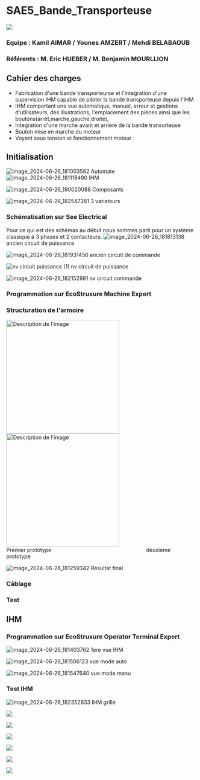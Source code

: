# SAE5_Bande_Transporteuse

![](https://github.com/Kadzmil/SAE5_Bande_Transporteuse/blob/Main/Images/iut%20logo.png)

### Equipe : Kamil AIMAR / Younes AMZERT / Mehdi BELABAOUB 
### Référents : M. Eric HUEBER / M. Benjamin MOURLLION
## Cahier des charges


- Fabrication d'une bande transporteurse et l'integration d'une supervision IHM capable de piloter la bande transporteuse depuis l'IHM
- IHM comportant une vue automatique, manuel, erreur et gestions d'utilisateurs, des illustrations, l'emplacement des pièces ainsi que les boutons(arrêt,marche,gauche,droite),   
- Integration d'une marche avant et arriere de la bande transorteuse
- Bouton mise en marche du moteur
- Voyant sous tension et fonctionnement moteur
  
## Initialisation
![image_2024-06-26_181003562](https://github.com/Kadzmil/SAE5_Bande_Transporteuse/assets/166384885/57004fb4-d781-400c-a31f-79c30b8bdde6)  Automate ![image_2024-06-26_181118490](https://github.com/Kadzmil/SAE5_Bande_Transporteuse/assets/166384885/831012e9-c399-4229-ab2c-e2859a1c2e7c) IHM

![image_2024-06-26_190020088](https://github.com/Kadzmil/SAE5_Bande_Transporteuse/assets/166384885/5483d57e-bd89-4138-9a49-2c1c878cee80) Composants

![image_2024-06-26_182547281](https://github.com/Kadzmil/SAE5_Bande_Transporteuse/assets/166384885/545d7291-69f0-470c-86e3-5cb8753d7e31) 3 variateurs
### Schématisation sur See Electrical

Pour ce qui est des schémas au début nous sommes parti pour un système classique à 3 phases et 2 contacteurs. 
![image_2024-06-26_181813138](https://github.com/Kadzmil/SAE5_Bande_Transporteuse/assets/166384885/3fd3cfca-3802-4a60-8b2d-3dd87447bde3) ancien circuit de puissance

![image_2024-06-26_181931456](https://github.com/Kadzmil/SAE5_Bande_Transporteuse/assets/166384885/cad9af3e-df7c-42e1-8cf6-088511da8eaa) ancien circuit de commande

![nv circuit puissance (1)](https://github.com/Kadzmil/SAE5_Bande_Transporteuse/assets/166384885/e8e3ff0e-029f-4d7b-bd63-47c852e424e0) nv circuit de puissance

![image_2024-06-26_182152991](https://github.com/Kadzmil/SAE5_Bande_Transporteuse/assets/166384885/5d20d7b7-dc9b-4c7a-be45-382f5494982c) nv circuit commande
### Programmation sur EcoStruxure Machine Expert
### Structuration de l'armoire

<img src="https://github.com/Kadzmil/SAE5_Bande_Transporteuse/blob/Main/Images/premi%C3%A8re_id%C3%A9e.jpg" alt="Description de l'image" width="300" height="300"/> <img src="https://github.com/Kadzmil/SAE5_Bande_Transporteuse/blob/Main/Images/id%C3%A9e%20final.jpg" alt="Description de l'image" width="300" height="300"/>  \
Premier prototype&nbsp;&nbsp;&nbsp;&nbsp;&nbsp;&nbsp;&nbsp;&nbsp;&nbsp;&nbsp;&nbsp;&nbsp;&nbsp;&nbsp;&nbsp;&nbsp;&nbsp;&nbsp;&nbsp;&nbsp;&nbsp;&nbsp;&nbsp;&nbsp;&nbsp;&nbsp;&nbsp;&nbsp;&nbsp;&nbsp;&nbsp;&nbsp;&nbsp;&nbsp;&nbsp;&nbsp;&nbsp;&nbsp;&nbsp;&nbsp;&nbsp;&nbsp;&nbsp;&nbsp;&nbsp;&nbsp;&nbsp;&nbsp;&nbsp;&nbsp;&nbsp;&nbsp;&nbsp;&nbsp;&nbsp;&nbsp;&nbsp;&nbsp;&nbsp;&nbsp;&nbsp;&nbsp;&nbsp;&nbsp;deuxième prototype

![image_2024-06-26_181259342](https://github.com/Kadzmil/SAE5_Bande_Transporteuse/assets/166384885/5a81e285-2322-4311-9d47-31ed9a82efe7)  Résultat final
### Câblage
### Test
## IHM
### Programmation sur EcoStruxure Operator Terminal Expert
![image_2024-06-26_181403762](https://github.com/Kadzmil/SAE5_Bande_Transporteuse/assets/166384885/e3ea87b3-beb9-4a59-914e-c5d610ef5aba) 1ere vue IHM

![image_2024-06-26_181506123](https://github.com/Kadzmil/SAE5_Bande_Transporteuse/assets/166384885/62968746-13c0-4afb-ab48-19e88a982e6b) vue mode auto

![image_2024-06-26_181547640](https://github.com/Kadzmil/SAE5_Bande_Transporteuse/assets/166384885/9654a637-2be7-47d5-8ed5-33bc86cffd10) vue mode manu
### Test IHM
![image_2024-06-26_182352833](https://github.com/Kadzmil/SAE5_Bande_Transporteuse/assets/166384885/b8ac8ef3-c5f1-4927-afe8-baee6b622a8a) IHM grillé





![](https://github.com/Kadzmil/SAE5_Bande_Transporteuse/blob/Main/Images/structure.jpg)

![](https://github.com/Kadzmil/SAE5_Bande_Transporteuse/blob/Main/Images/d%C3%A9coupe%20rail.jpg)

![](https://github.com/Kadzmil/SAE5_Bande_Transporteuse/blob/Main/Images/IMG_20240416_143353.jpg)



![](https://github.com/Kadzmil/SAE5_Bande_Transporteuse/blob/Main/Images/deuxi%C3%A8me%20id%C3%A9e.jpg)

![](https://github.com/Kadzmil/SAE5_Bande_Transporteuse/blob/Main/Images/d%C3%A9coupe%20IHM.jpg)

![](https://github.com/Kadzmil/SAE5_Bande_Transporteuse/blob/Main/Images/contact%20de%20module.jpg)














